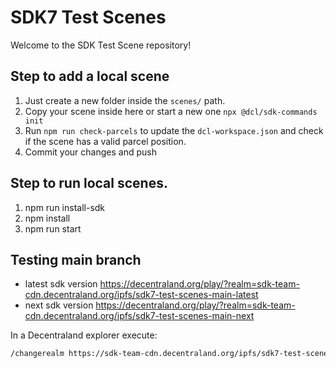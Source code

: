 # SDK7 Test Scenes
Welcome to the SDK Test Scene repository!

## Step to add a local scene
1. Just create a new folder inside the `scenes/` path.
2. Copy your scene inside here or start a new one `npx @dcl/sdk-commands init`
3. Run `npm run check-parcels` to update the `dcl-workspace.json` and check if the scene has a valid parcel position.
4. Commit your changes and push

## Step to run local scenes.
1. npm run install-sdk
2. npm install
3. npm run start

## Testing main branch
- latest sdk version https://decentraland.org/play/?realm=sdk-team-cdn.decentraland.org/ipfs/sdk7-test-scenes-main-latest
- next sdk version https://decentraland.org/play/?realm=sdk-team-cdn.decentraland.org/ipfs/sdk7-test-scenes-main-next

In a Decentraland explorer execute:
```bash
/changerealm https://sdk-team-cdn.decentraland.org/ipfs/sdk7-test-scenes-main-latest
```


